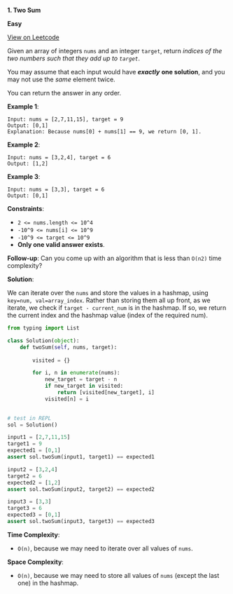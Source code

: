 **1. Two Sum**

**Easy**

[View on Leetcode](https://leetcode.com/problems/two-sum/)

Given an array of integers `nums` and an integer `target`, return *indices of the two numbers such that they add up to `target`*.

You may assume that each input would have ***exactly*** **one solution**, and you may not use the *same* element twice.

You can return the answer in any order.

**Example 1**:

>
    Input: nums = [2,7,11,15], target = 9
    Output: [0,1]
    Explanation: Because nums[0] + nums[1] == 9, we return [0, 1].

**Example 2**:

>
    Input: nums = [3,2,4], target = 6
    Output: [1,2]

**Example 3**:

>
    Input: nums = [3,3], target = 6
    Output: [0,1]

**Constraints**:

- `2 <= nums.length <= 10^4`
- `-10^9 <= nums[i] <= 10^9`
- `-10^9 <= target <= 10^9`
- **Only one valid answer exists**.

**Follow-up**: Can you come up with an algorithm that is less than `O(n2)` time complexity?

**Solution**:

We can iterate over the `nums` and store the values in a hashmap, using `key=num, val=array_index`. Rather than storing them all up front, as we iterate, we check if `target - current_num` is in the hashmap. If so, we return the current index and the hashmap value (index of the required num).

```python
from typing import List

class Solution(object):
    def twoSum(self, nums, target):
        
        visited = {}

        for i, n in enumerate(nums):
            new_target = target - n
            if new_target in visited:
                return [visited[new_target], i]
            visited[n] = i

    
# test in REPL
sol = Solution()

input1 = [2,7,11,15]
target1 = 9
expected1 = [0,1]
assert sol.twoSum(input1, target1) == expected1

input2 = [3,2,4]
target2 = 6
expected2 = [1,2]
assert sol.twoSum(input2, target2) == expected2

input3 = [3,3]
target3 = 6
expected3 = [0,1]
assert sol.twoSum(input3, target3) == expected3
```

**Time Complexity**:

- `O(n)`, because we may need to iterate over all values of `nums`.

**Space Complexity**:

- `O(n)`, because we may need to store all values of `nums` (except the last one) in the hashmap.
